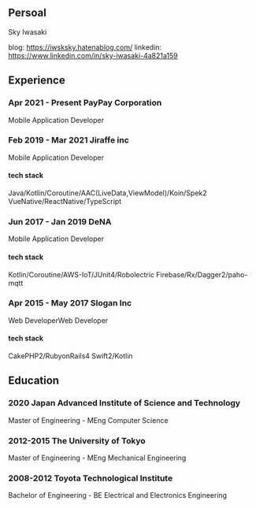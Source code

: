 ## Persoal
Sky Iwasaki

blog: https://iwsksky.hatenablog.com/
linkedin: https://www.linkedin.com/in/sky-iwasaki-4a821a159

## Experience

### Apr 2021 - Present PayPay Corporation
Mobile Application Developer

### Feb 2019 - Mar 2021 Jiraffe inc
Mobile Application Developer
#### tech stack
Java/Kotlin/Coroutine/AAC(LiveData,ViewModel)/Koin/Spek2
VueNative/ReactNative/TypeScript

### Jun 2017 - Jan 2019 DeNA
Mobile Application Developer
#### tech stack
Kotlin/Coroutine/AWS-IoT/JUnit4/Robolectric
Firebase/Rx/Dagger2/paho-mqtt

### Apr 2015 - May 2017 Slogan Inc
Web DeveloperWeb Developer

#### tech stack
CakePHP2/RubyonRails4
Swift2/Kotlin


## Education
### 2020 Japan Advanced Institute of Science and Technology
Master of Engineering - MEng
Computer Science

### 2012-2015 The University of Tokyo
Master of Engineering - MEng
Mechanical Engineering

### 2008-2012 Toyota Technological Institute
Bachelor of Engineering - BE
Electrical and Electronics Engineering
